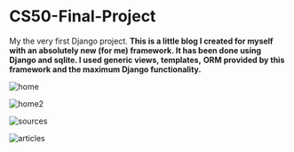 # CS50-Final-Project

My the very first Django project.
**This is a little blog I created for myself with an absolutely new (for me) framework. It has been done using Django and sqlite. I used generic views, templates,**
**ORM provided by this framework and the maximum Django functionality.**


![home](https://user-images.githubusercontent.com/64800542/152142017-34190c2b-b9a8-40e2-b055-4e7daabd2635.png)


![home2](https://user-images.githubusercontent.com/64800542/152142024-06a7633a-3b1d-432d-996d-3e3e864afebf.png)


![sources](https://user-images.githubusercontent.com/64800542/152142041-b38becbf-7a84-450f-9e0e-64863f452dec.png)


![articles](https://user-images.githubusercontent.com/64800542/152142049-ff908bdb-0f1f-4137-8caf-33864e10da06.png)
